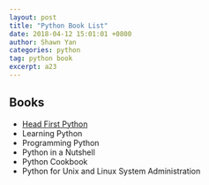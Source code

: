 ```yaml
---
layout: post
title: "Python Book List"
date: 2018-04-12 15:01:01 +0800
author: Shawn Yan
categories: python
tag: python book
excerpt: a23
---
```


## Books

- [Head First Python](http://python.itcarlow.ie/)
- Learning Python
- Programming Python
- Python in a Nutshell
- Python Cookbook
- Python for Unix and Linux System Administration